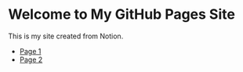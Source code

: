 # Welcome to My GitHub Pages Site

This is my site created from Notion.

- [Page 1](https://github.com/kgmikhdad/Applied-Production-Analysis/blob/main/Applied%20Production%20Analysis%201922a432a515809cbe5ad10f3ea49eb0.md)
- [Page 2](https://github.com/kgmikhdad/Applied-Production-Analysis/blob/main/Reference%20Materials%201942a432a5158089ae71f25f5d182334.md)
